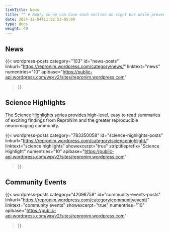 ```yaml
---
linkTitle: News
title: "" # Empty so we can have each section on right bar while preventing dup titles
date: 2024-12-04T11:52:52-05:00
type: docs
weight: 40
---
```


## News

{{< wordpress-posts 
    category="103" 
    id="news-posts" 
    linkurl="https://repronim.wordpress.com/category/news/" 
    linktext="news" 
    numentries="10"
    apibase="https://public-api.wordpress.com/wp/v2/sites/repronim.wordpress.com"
>}}

## Science Highlights

[The Science Highlights series](https://repronim.wordpress.com/category/sciencehighlight/) provides high-level, easy to read summaries of exciting findings from ReproNim and the greater reproducible neuroimaging community.

{{< wordpress-posts 
    category="783350058" 
    id="science-highlights-posts" 
    linkurl="https://repronim.wordpress.com/category/sciencehighlight/" 
    linktext="science highlights" 
    showexcerpt="true" 
    striptitleprefix="Science Highlight"
    numentries="10"
    apibase="https://public-api.wordpress.com/wp/v2/sites/repronim.wordpress.com"
>}}

## Community Events

{{< wordpress-posts 
    category="42098758"
    id="community-events-posts" 
    linkurl="https://repronim.wordpress.com/category/communityevent/" 
    linktext="community events" 
    showexcerpt="true" 
    numentries="10"
    apibase="https://public-api.wordpress.com/wp/v2/sites/repronim.wordpress.com"
>}}
